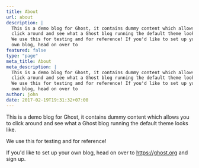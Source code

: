 ```yaml
---
title: About
url: about
description: | 
  This is a demo blog for Ghost, it contains dummy content which allows you to
  click around and see what a Ghost blog running the default theme looks like.
  We use this for testing and for reference! If you'd like to set up your
  own blog, head on over to
featured: false
type: "page"
meta_title: About
meta_description: | 
  This is a demo blog for Ghost, it contains dummy content which allows you to
  click around and see what a Ghost blog running the default theme looks like.
  We use this for testing and for reference! If you'd like to set up your
  own blog, head on over to
author: john
date: 2017-02-19T19:31:32+07:00
---
```


This is a demo blog for Ghost, it contains dummy content which allows you to
click around and see what a Ghost blog running the default theme looks like.

We use this for testing and for reference!

If you'd like to set up your own blog, head on over to https://ghost.org and
sign up.
